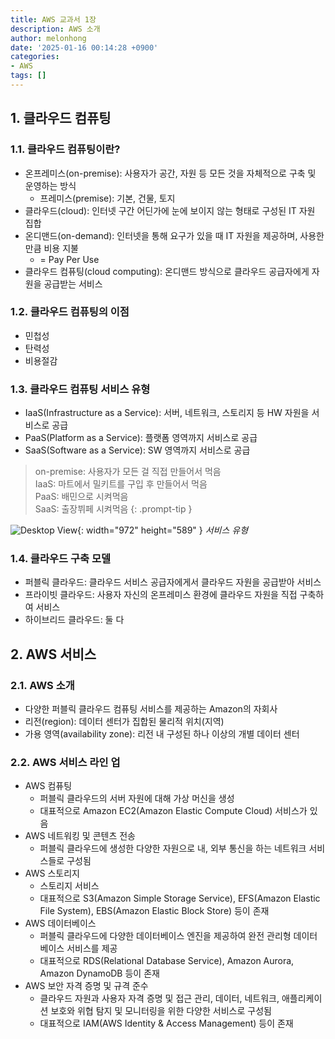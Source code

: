 ```yaml
---
title: AWS 교과서 1장
description: AWS 소개
author: melonhong
date: '2025-01-16 00:14:28 +0900'
categories:
- AWS
tags: []
---
```

## 1. 클라우드 컴퓨팅

### 1.1. 클라우드 컴퓨팅이란?
- 온프레미스(on-premise): 사용자가 공간, 자원 등 모든 것을 자체적으로 구축 및 운영하는 방식
    - 프레미스(premise): 기본, 건물, 토지
- 클라우드(cloud): 인터넷 구간 어딘가에 눈에 보이지 않는 형태로 구성된 IT 자원 집합
- 온디맨드(on-demand): 인터넷을 통해 요구가 있을 때 IT 자원을 제공하며, 사용한 만큼 비용 지불
    - = Pay Per Use
- 클라우드 컴퓨팅(cloud computing): 온디맨드 방식으로 클라우드 공급자에게 자원을 공급받는 서비스

### 1.2. 클라우드 컴퓨팅의 이점
- 민첩성
- 탄력성
- 비용절감

### 1.3. 클라우드 컴퓨팅 서비스 유형
- IaaS(Infrastructure as a Service): 서버, 네트워크, 스토리지 등 HW 자원을 서비스로 공급
- PaaS(Platform as a Service): 플랫폼 영역까지 서비스로 공급
- SaaS(Software as a Service): SW 영역까지 서비스로 공급

> on-premise: 사용자가 모든 걸 직접 만들어서 먹음  
IaaS: 마트에서 밀키트를 구입 후 만들어서 먹음  
PaaS: 배민으로 시켜먹음  
SaaS: 출장뷔페 시켜먹음
{: .prompt-tip }

![Desktop View](https://www.redhat.com/rhdc/managed-files/styles/wysiwyg_full_width/private/iaas-paas-saas-diagram5.1-1638x1046.png.webp?itok=jndE25Ok){: width="972" height="589" }
_서비스 유형_

### 1.4. 클라우드 구축 모델
- 퍼블릭 클라우드: 클라우드 서비스 공급자에게서 클라우드 자원을 공급받아 서비스
- 프라이빗 클라우드: 사용자 자신의 온프레미스 환경에 클라우드 자원을 직접 구축하여 서비스
- 하이브리드 클라우드: 둘 다


## 2. AWS 서비스

### 2.1. AWS 소개
- 다양한 퍼블릭 클라우드 컴퓨팅 서비스를 제공하는 Amazon의 자회사
- 리전(region): 데이터 센터가 집합된 물리적 위치(지역)
- 가용 영역(availability zone): 리전 내 구성된 하나 이상의 개별 데이터 센터

### 2.2. AWS 서비스 라인 업
- AWS 컴퓨팅
    - 퍼블릭 클라우드의 서버 자원에 대해 가상 머신을 생성
    - 대표적으로 Amazon EC2(Amazon Elastic Compute Cloud) 서비스가 있음
- AWS 네트워킹 및 콘텐츠 전송
    - 퍼블릭 클라우드에 생성한 다양한 자원으로 내, 외부 통신을 하는 네트워크 서비스들로 구성됨
- AWS 스토리지
    - 스토리지 서비스
    - 대표적으로 S3(Amazon Simple Storage Service), EFS(Amazon Elastic File System), EBS(Amazon Elastic Block Store) 등이 존재
- AWS 데이터베이스
    - 퍼블릭 클라우드에 다양한 데이터베이스 엔진을 제공하여 완전 관리형 데이터베이스 서비스를 제공
    - 대표적으로 RDS(Relational Database Service), Amazon Aurora, Amazon DynamoDB 등이 존재
- AWS 보안 자격 증명 및 규격 준수
    - 클라우드 자원과 사용자 자격 증명 및 접근 관리, 데이터, 네트워크, 애플리케이션 보호와 위협 탐지 및 모니터링을 위한 다양한 서비스로 구성됨
    - 대표적으로 IAM(AWS Identity & Access Management) 등이 존재